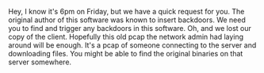 Hey, I know it's 6pm on Friday, but we have a quick request for you. The original author of this software was known to insert backdoors. We need you to find and trigger any backdoors in this software. Oh, and we lost our copy of the client. Hopefully this old pcap the network admin had laying around will be enough. It's a pcap of someone connecting to the server and downloading files. You might be able to find the original binaries on that server somewhere.
